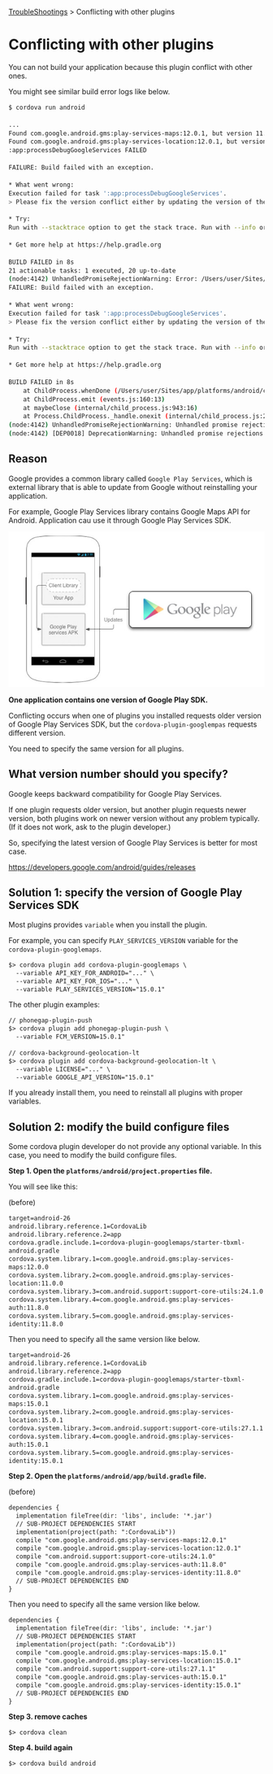 [TroubleShootings](../README.md) > Conflicting with other plugins

# Conflicting with other plugins

You can not build your application because this plugin conflict with other ones.

You might see similar build error logs like below.


``` bash
$ cordova run android

...
Found com.google.android.gms:play-services-maps:12.0.1, but version 11.6.2 is needed for the google-services plugin.
Found com.google.android.gms:play-services-location:12.0.1, but version 11.6.2 is needed for the google-services plugin.
:app:processDebugGoogleServices FAILED

FAILURE: Build failed with an exception.

* What went wrong:
Execution failed for task ':app:processDebugGoogleServices'.
> Please fix the version conflict either by updating the version of the google-services plugin (information about the latest version is available at https://bintray.com/android/android-tools/com.google.gms.google-services/) or updating the version of com.google.android.gms to 11.6.2.

* Try:
Run with --stacktrace option to get the stack trace. Run with --info or --debug option to get more log output.

* Get more help at https://help.gradle.org

BUILD FAILED in 8s
21 actionable tasks: 1 executed, 20 up-to-date
(node:4142) UnhandledPromiseRejectionWarning: Error: /Users/user/Sites/app/platforms/android/gradlew: Command failed with exit code 1 Error output:
FAILURE: Build failed with an exception.

* What went wrong:
Execution failed for task ':app:processDebugGoogleServices'.
> Please fix the version conflict either by updating the version of the google-services plugin (information about the latest version is available at https://bintray.com/android/android-tools/com.google.gms.google-services/) or updating the version of com.google.android.gms to 11.6.2.

* Try:
Run with --stacktrace option to get the stack trace. Run with --info or --debug option to get more log output.

* Get more help at https://help.gradle.org

BUILD FAILED in 8s
    at ChildProcess.whenDone (/Users/user/Sites/app/platforms/android/cordova/node_modules/cordova-common/src/superspawn.js:169:23)
    at ChildProcess.emit (events.js:160:13)
    at maybeClose (internal/child_process.js:943:16)
    at Process.ChildProcess._handle.onexit (internal/child_process.js:220:5)
(node:4142) UnhandledPromiseRejectionWarning: Unhandled promise rejection. This error originated either by throwing inside of an async function without a catch block, or by rejecting a promise which was not handled with .catch(). (rejection id: 1)
(node:4142) [DEP0018] DeprecationWarning: Unhandled promise rejections are deprecated. In the future, promise rejections that are not handled will terminate the Node.js process with a non-zero exit code.
```


## Reason

Google provides a common library called `Google Play Services`, which is external library that is able to update from Google without reinstalling your application.

For example, Google Play Services library contains Google Maps API for Android.
Application cau use it through Google Play Services SDK.

![](google_play_services.jpg)

**One application contains one version of Google Play SDK.**

Conflicting occurs when one of plugins you installed requests older version of Google Play Services SDK, but the `cordova-plugin-googlempas` requests different version.

You need to specify the same version for all plugins.


## What version number should you specify?

Google keeps backward compatibility for Google Play Services.

If one plugin requests older version, but another plugin requests newer version, both plugins work on newer version without any problem typically.
(If it does not work, ask to the plugin developer.)

So, specifying the latest version of Google Play Services is better for most case.

https://developers.google.com/android/guides/releases


## Solution 1: specify the version of Google Play Services SDK

Most plugins provides `variable` when you install the plugin.

For example, you can specify `PLAY_SERVICES_VERSION` variable for the `cordova-plugin-googlemaps`.

```
$> cordova plugin add cordova-plugin-googlemaps \
  --variable API_KEY_FOR_ANDROID="..." \
  --variable API_KEY_FOR_IOS="..." \
  --variable PLAY_SERVICES_VERSION="15.0.1"
```

The other plugin examples:

```
// phonegap-plugin-push
$> cordova plugin add phonegap-plugin-push \
  --variable FCM_VERSION=15.0.1"

// cordova-background-geolocation-lt
$> cordova plugin add cordova-background-geolocation-lt \
  --variable LICENSE="..." \
  --variable GOOGLE_API_VERSION="15.0.1"
```

If you already install them, you need to reinstall all plugins with proper variables.



## Solution 2: modify the build configure files

Some cordova plugin developer do not provide any optional variable.
In this case, you need to modify the build configure files.

**Step 1. Open the `platforms/android/project.properties` file.**

You will see like this:

(before)
```
target=android-26
android.library.reference.1=CordovaLib
android.library.reference.2=app
cordova.gradle.include.1=cordova-plugin-googlemaps/starter-tbxml-android.gradle
cordova.system.library.1=com.google.android.gms:play-services-maps:12.0.0
cordova.system.library.2=com.google.android.gms:play-services-location:11.0.0
cordova.system.library.3=com.android.support:support-core-utils:24.1.0
cordova.system.library.4=com.google.android.gms:play-services-auth:11.8.0
cordova.system.library.5=com.google.android.gms:play-services-identity:11.8.0
```

Then you need to specify all the same version like below.

```
target=android-26
android.library.reference.1=CordovaLib
android.library.reference.2=app
cordova.gradle.include.1=cordova-plugin-googlemaps/starter-tbxml-android.gradle
cordova.system.library.1=com.google.android.gms:play-services-maps:15.0.1
cordova.system.library.2=com.google.android.gms:play-services-location:15.0.1
cordova.system.library.3=com.android.support:support-core-utils:27.1.1
cordova.system.library.4=com.google.android.gms:play-services-auth:15.0.1
cordova.system.library.5=com.google.android.gms:play-services-identity:15.0.1
```

**Step 2. Open the `platforms/android/app/build.gradle` file.**


(before)
```
dependencies {
  implementation fileTree(dir: 'libs', include: '*.jar')
  // SUB-PROJECT DEPENDENCIES START
  implementation(project(path: ":CordovaLib"))
  compile "com.google.android.gms:play-services-maps:12.0.1"
  compile "com.google.android.gms:play-services-location:12.0.1"
  compile "com.android.support:support-core-utils:24.1.0"
  compile "com.google.android.gms:play-services-auth:11.8.0"
  compile "com.google.android.gms:play-services-identity:11.8.0"
  // SUB-PROJECT DEPENDENCIES END
}
```

Then you need to specify all the same version like below.

```
dependencies {
  implementation fileTree(dir: 'libs', include: '*.jar')
  // SUB-PROJECT DEPENDENCIES START
  implementation(project(path: ":CordovaLib"))
  compile "com.google.android.gms:play-services-maps:15.0.1"
  compile "com.google.android.gms:play-services-location:15.0.1"
  compile "com.android.support:support-core-utils:27.1.1"
  compile "com.google.android.gms:play-services-auth:15.0.1"
  compile "com.google.android.gms:play-services-identity:15.0.1"
  // SUB-PROJECT DEPENDENCIES END
}
```


**Step 3. remove caches**

```
$> cordova clean
```


**Step 4. build again**

```
$> cordova build android
```
